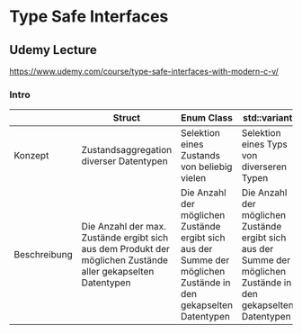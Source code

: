# Type Safe Interfaces
## Udemy Lecture
https://www.udemy.com/course/type-safe-interfaces-with-modern-c-v/

### Intro
|    | Struct | Enum Class | std::variant |
|-----| -------- | -------- | -------- |
| Konzept | Zustandsaggregation diverser Datentypen   | Selektion eines Zustands von beliebig vielen | Selektion eines Typs von diverseren Typen   |
| Beschreibung | Die Anzahl der max. Zustände ergibt sich aus dem Produkt der möglichen Zustände aller gekapselten Datentypen | Die Anzahl der möglichen Zustände ergibt sich aus der Summe der möglichen Zustände in den gekapselten Datentypen   | Die Anzahl der möglichen Zustände ergibt sich aus der Summe der möglichen Zustände in den gekapselten Datentypen  |

